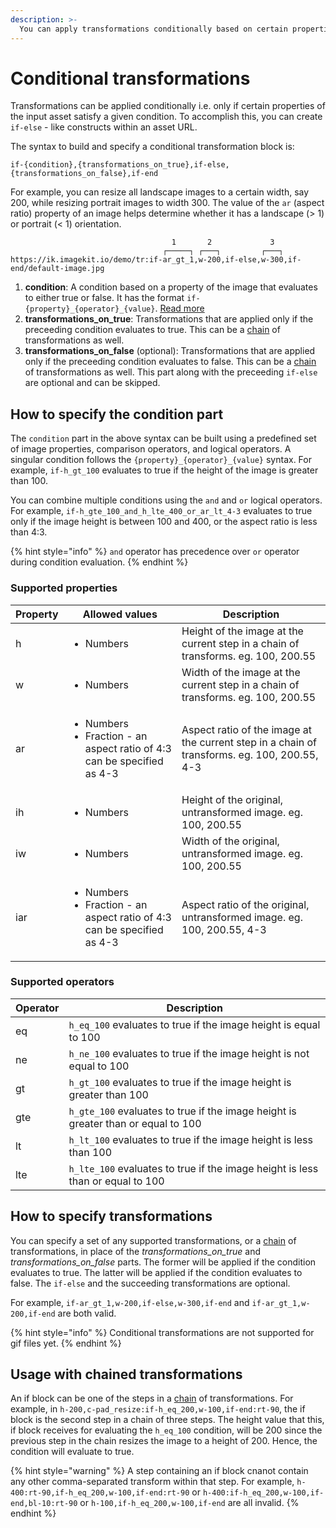 ```yaml
---
description: >-
  You can apply transformations conditionally based on certain properties of the input asset.
---
```


# Conditional transformations

Transformations can be applied conditionally i.e. only if certain properties of the input asset satisfy a given condition. To accomplish this, you can create `if-else` - like constructs within an asset URL.

The syntax to build and specify a conditional transformation block is:

```
if-{condition},{transformations_on_true},if-else,{transformations_on_false},if-end
```

For example, you can resize all landscape images to a certain width, say 200, while resizing portrait images to width 300. The value of the `ar` (aspect ratio) property of an image helps determine whether it has a landscape (> 1) or portrait (< 1) orientation.

```markup
                                    1       2             3                   
                                  ┌─────┐ ┌───┐         ┌───┐
https://ik.imagekit.io/demo/tr:if-ar_gt_1,w-200,if-else,w-300,if-end/default-image.jpg
```

1. **condition**: A condition based on a property of the image that evaluates to either true or false. It has the format `if-{property}_{operator}_{value}`. [Read more](#how-to-specify-the-condition-part)
2. **transformations_on_true**: Transformations that are applied only if the preceeding condition evaluates to true. This can be a [chain](/features/image-transformations/chained-transformations.md) of transformations as well.
2. **transformations_on_false** (optional): Transformations that are applied only if the preceeding condition evaluates to false. This can be a [chain](/features/image-transformations/chained-transformations.md) of transformations as well. This part along with the preceeding `if-else` are optional and can be skipped.

## How to specify the condition part
The `condition` part in the above syntax can be built using a predefined set of image properties, comparison operators, and logical operators. A singular condition follows the `{property}_{operator}_{value}` syntax. For example, `if-h_gt_100` evaluates to true if the height of the image is greater than 100.

You can combine multiple conditions using the `and` and `or` logical operators. For example, `if-h_gte_100_and_h_lte_400_or_ar_lt_4-3` evaluates to true only if the image height is between 100 and 400, or the aspect ratio is less than 4:3.

{% hint style="info" %}
`and` operator has precedence over `or` operator during condition evaluation.
{% endhint %}

### Supported properties
| Property | Allowed values | Description |
| -------- | -------------- | ----------- |
| <p>h</p> | <ul> <li>Numbers</li> </ul> | Height of the image at the current step in a chain of transforms. eg. 100, 200.55 |
| <p>w</p> | <ul> <li>Numbers</li> </ul> | Width of the image at the current step in a chain of transforms. eg. 100, 200.55 |
| <p>ar</p> | <ul> <li>Numbers</li> <li>Fraction - an aspect ratio of 4:3 can be specified as 4-3</li> </ul> | Aspect ratio of the image at the current step in a chain of transforms. eg. 100, 200.55, 4-3 |
| <p>ih</p> | <ul> <li>Numbers</li> </ul> | Height of the original, untransformed image. eg. 100, 200.55 |
| <p>iw</p> | <ul> <li>Numbers</li> </ul> | Width of the original, untransformed image. eg. 100, 200.55 |
| <p>iar</p> | <ul> <li>Numbers</li> <li>Fraction - an aspect ratio of 4:3 can be specified as 4-3</li> </ul> | Aspect ratio of the original, untransformed image. eg. 100, 200.55, 4-3 |

### Supported operators
| Operator | Description |
| -------- | ----------- |
| eq | `h_eq_100` evaluates to true if the image height is equal to 100 |
| ne | `h_ne_100` evaluates to true if the image height is not equal to 100 |
| gt | `h_gt_100` evaluates to true if the image height is greater than 100 |
| gte | `h_gte_100` evaluates to true if the image height is greater than or equal to 100 |
| lt | `h_lt_100` evaluates to true if the image height is less than 100 |
| lte | `h_lte_100` evaluates to true if the image height is less than or equal to 100 |

## How to specify transformations
You can specify a set of any supported transformations, or a [chain](/features/image-transformations/chained-transformations.md) of transformations, in place of the *transformations_on_true* and *transformations_on_false* parts. The former will be applied if the condition evaluates to true. The latter will be applied if the condition evaluates to false. The `if-else` and the succeeding transformations are optional.

For example, `if-ar_gt_1,w-200,if-else,w-300,if-end` and `if-ar_gt_1,w-200,if-end` are both valid.

{% hint style="info" %}
Conditional transformations are not supported for gif files yet.
{% endhint %}

## Usage with chained transformations
An if block can be one of the steps in a [chain](/features/image-transformations/chained-transformations.md) of transformations. For example, in `h-200,c-pad_resize:if-h_eq_200,w-100,if-end:rt-90`, the if block is the second step in a chain of three steps. The height value that this, if block receives for evaluating the `h_eq_100` condition, will be 200 since the previous step in the chain resizes the image to a height of 200. Hence, the condition will evaluate to true.

{% hint style="warning" %}
A step containing an if block cnanot contain any other comma-separated transform within that step. For example, `h-400:rt-90,if-h_eq_200,w-100,if-end:rt-90` or `h-400:if-h_eq_200,w-100,if-end,bl-10:rt-90` or `h-100,if-h_eq_200,w-100,if-end` are all invalid.
{% endhint %}

